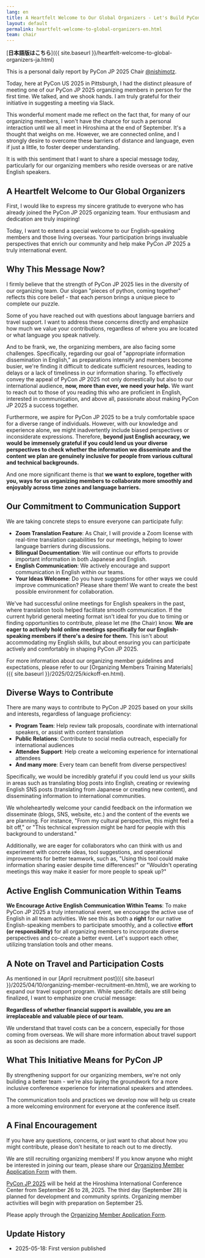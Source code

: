 ```yaml
---
lang: en
title: A Heartfelt Welcome to Our Global Organizers - Let's Build PyCon JP 2025 Together!
layout: default
permalink: heartfelt-welcome-to-global-organizers-en.html
team: chair
---
```


[**日本語版はこちら**]({{ site.baseurl }}/heartfelt-welcome-to-global-organizers-ja.html)

This is a personal daily report by PyCon JP 2025 Chair [@nishimotz](https://d.nishimotz.com/aboutme).

Today, here at PyCon US 2025 in Pittsburgh, I had the distinct pleasure of meeting one of our PyCon JP 2025 organizing members in person for the first time. We talked, and we shook hands. I am truly grateful for their initiative in suggesting a meeting via Slack.

This wonderful moment made me reflect on the fact that, for many of our organizing members, I won't have the chance for such a personal interaction until we all meet in Hiroshima at the end of September. It's a thought that weighs on me. However, we are connected online, and I strongly desire to overcome these barriers of distance and language, even if just a little, to foster deeper understanding.

It is with this sentiment that I want to share a special message today, particularly for our organizing members who reside overseas or are native English speakers.

## A Heartfelt Welcome to Our Global Organizers

First, I would like to express my sincere gratitude to everyone who has already joined the PyCon JP 2025 organizing team. Your enthusiasm and dedication are truly inspiring!

Today, I want to extend a special welcome to our English-speaking members and those living overseas. Your participation brings invaluable perspectives that enrich our community and help make PyCon JP 2025 a truly international event.

## Why This Message Now?

I firmly believe that the strength of PyCon JP 2025 lies in the diversity of our organizing team. Our slogan "pieces of python, coming together" reflects this core belief - that each person brings a unique piece to complete our puzzle.

Some of you have reached out with questions about language barriers and travel support. I want to address these concerns directly and emphasize how much we value your contributions, regardless of where you are located or what language you speak natively.

And to be frank, we, the organizing members, are also facing some challenges. Specifically, regarding our goal of "appropriate information dissemination in English," as preparations intensify and members become busier, we're finding it difficult to dedicate sufficient resources, leading to delays or a lack of timeliness in our information sharing. To effectively convey the appeal of PyCon JP 2025 not only domestically but also to our international audience, **now, more than ever, we need your help.** We want to reach out to those of you reading this who are proficient in English, interested in communication, and above all, passionate about making PyCon JP 2025 a success together.

Furthermore, we aspire for PyCon JP 2025 to be a truly comfortable space for a diverse range of individuals. However, with our knowledge and experience alone, we might inadvertently include biased perspectives or inconsiderate expressions. Therefore, **beyond just English accuracy, we would be immensely grateful if you could lend us your diverse perspectives to check whether the information we disseminate and the content we plan are genuinely inclusive for people from various cultural and technical backgrounds.**

And one more significant theme is that **we want to explore, together with you, ways for us organizing members to collaborate more smoothly and enjoyably across time zones and language barriers.**

## Our Commitment to Communication Support

We are taking concrete steps to ensure everyone can participate fully:

- **Zoom Translation Feature**: As Chair, I will provide a Zoom license with real-time translation capabilities for our meetings, helping to lower language barriers during discussions.
- **Bilingual Documentation**: We will continue our efforts to provide important information in both Japanese and English.
- **English Communication**: We actively encourage and support communication in English within our teams.
- **Your Ideas Welcome**: Do you have suggestions for other ways we could improve communication? Please share them! We want to create the best possible environment for collaboration.

We've had successful online meetings for English speakers in the past, where translation tools helped facilitate smooth communication. If the current hybrid general meeting format isn't ideal for you due to timing or finding opportunities to contribute, please let me (the Chair) know. **We are eager to actively hold online meetings specifically for our English-speaking members if there's a desire for them.** This isn't about accommodating my English skills, but about ensuring you can participate actively and comfortably in shaping PyCon JP 2025.

For more information about our organizing member guidelines and expectations, please refer to our [Organizing Members Training Materials]({{ site.baseurl }}/2025/02/25/kickoff-en.html).

## Diverse Ways to Contribute

There are many ways to contribute to PyCon JP 2025 based on your skills and interests, regardless of language proficiency:

- **Program Team**: Help review talk proposals, coordinate with international speakers, or assist with content translation
- **Public Relations**: Contribute to social media outreach, especially for international audiences
- **Attendee Support**: Help create a welcoming experience for international attendees
- **And many more**: Every team can benefit from diverse perspectives!

Specifically, we would be incredibly grateful if you could lend us your skills in areas such as translating blog posts into English, creating or reviewing English SNS posts (translating from Japanese or creating new content), and disseminating information to international communities.

We wholeheartedly welcome your candid feedback on the information we disseminate (blogs, SNS, website, etc.) and the content of the events we are planning. For instance, "From my cultural perspective, this might feel a bit off," or "This technical expression might be hard for people with this background to understand."

Additionally, we are eager for collaborators who can think with us and experiment with concrete ideas, tool suggestions, and operational improvements for better teamwork, such as, "Using this tool could make information sharing easier despite time differences!" or "Wouldn't operating meetings this way make it easier for more people to speak up?"

## Active English Communication Within Teams

**We Encourage Active English Communication Within Teams**: To make PyCon JP 2025 a truly international event, we encourage the active use of English in all team activities. We see this as both a **right** for our native English-speaking members to participate smoothly, and a collective **effort (or responsibility)** for all organizing members to incorporate diverse perspectives and co-create a better event. Let's support each other, utilizing translation tools and other means.

## A Note on Travel and Participation Costs

As mentioned in our [April recruitment post]({{ site.baseurl }}/2025/04/10/organizing-member-recruitment-en.html), we are working to expand our travel support program. While specific details are still being finalized, I want to emphasize one crucial message:

**Regardless of whether financial support is available, you are an irreplaceable and valuable piece of our team.**

We understand that travel costs can be a concern, especially for those coming from overseas. We will share more information about travel support as soon as decisions are made.

## What This Initiative Means for PyCon JP

By strengthening support for our organizing members, we're not only building a better team - we're also laying the groundwork for a more inclusive conference experience for international speakers and attendees.

The communication tools and practices we develop now will help us create a more welcoming environment for everyone at the conference itself.

## A Final Encouragement

If you have any questions, concerns, or just want to chat about how you might contribute, please don't hesitate to reach out to me directly.

We are still recruiting organizing members! If you know anyone who might be interested in joining our team, please share our [Organizing Member Application Form](https://forms.gle/7irqYKhZVj7AY7LfA) with them.

[PyCon JP 2025](https://2025.pycon.jp/) will be held at the Hiroshima International Conference Center from September 26 to 28, 2025. The third day (September 28) is planned for development and community sprints. Organizing member activities will begin with preparation on September 25.

Please apply through the [Organizing Member Application Form](https://forms.gle/7irqYKhZVj7AY7LfA).

## Update History

- 2025-05-18: First version published

